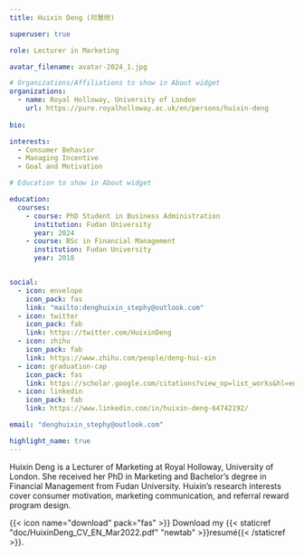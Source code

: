 ```yaml
---
title: Huixin Deng (邓慧欣)

superuser: true

role: Lecturer in Marketing

avatar_filename: avatar-2024_1.jpg

# Organizations/Affiliations to show in About widget
organizations:
  - name: Royal Holloway, University of London
    url: https://pure.royalholloway.ac.uk/en/persons/huixin-deng
  
bio: 

interests:
  - Consumer Behavior
  - Managing Incentive
  - Goal and Motivation

# Education to show in About widget

education:
  courses:
    - course: PhD Student in Business Administration
      institution: Fudan University
      year: 2024
    - course: BSc in Financial Management
      institution: Fudan University
      year: 2018


social:
  - icon: envelope
    icon_pack: fas
    link: "mailto:denghuixin_stephy@outlook.com"
  - icon: twitter
    icon_pack: fab
    link: https://twitter.com/HuixinDeng
  - icon: zhihu
    icon_pack: fab
    link: https://www.zhihu.com/people/deng-hui-xin
  - icon: graduation-cap
    icon_pack: fas
    link: https://scholar.google.com/citations?view_op=list_works&hl=en&user=Vl0cIisAAAAJ
  - icon: linkedin
    icon_pack: fab
    link: https://www.linkedin.com/in/huixin-deng-64742192/

email: "denghuixin_stephy@outlook.com"

highlight_name: true
---
```


Huixin Deng is a Lecturer of Marketing at Royal Holloway, University of London. She received her PhD in Marketing and Bachelor’s degree in Financial Management from Fudan University.  Huixin’s research interests cover consumer motivation, marketing communication, and referral reward program design.

{{< icon name="download" pack="fas" >}} Download my {{< staticref "doc/HuixinDeng_CV_EN_Mar2022.pdf" "newtab" >}}resumé{{< /staticref >}}.
